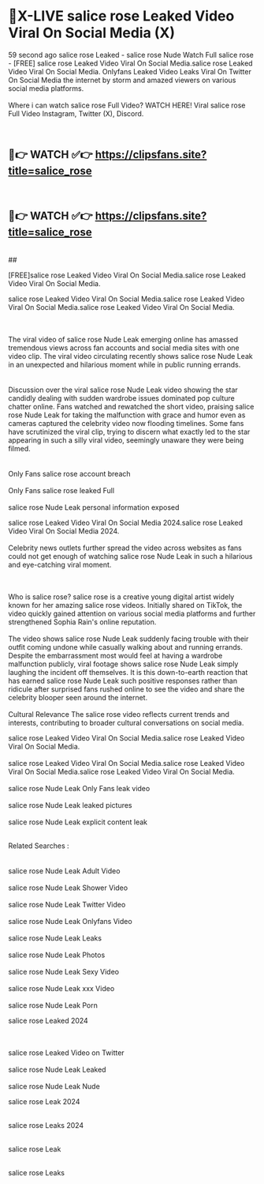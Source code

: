 # 🔴X-LIVE salice rose Leaked Video Viral On Social Media (X)<br>


59 second ago salice rose Leaked  - salice rose Nude  Watch Full salice rose - [FREE] salice rose Leaked Video Viral On Social Media.salice rose Leaked Video Viral On Social Media.   Onlyfans Leaked Video Leaks Viral On Twitter On Social Media the internet by storm and amazed viewers on various social media platforms. <br><br>
Where i can watch salice rose Full Video? WATCH HERE! Viral salice rose Full Video Instagram, Twitter (X), Discord. <br>


 <br>

##  🔴👉 WATCH ✅👉  <a href="https://clipsfans.site?title=salice_rose&ref=git">https://clipsfans.site?title=salice_rose</a> <br>
  <br>

##  🔴👉 WATCH ✅👉  <a href="https://clipsfans.site?title=salice_rose&ref=git">https://clipsfans.site?title=salice_rose</a> <br>
  <br>
  ##



[FREE]salice rose Leaked Video Viral On Social Media.salice rose Leaked Video Viral On Social Media. <br>

salice rose Leaked Video Viral On Social Media.salice rose Leaked Video Viral On Social Media.salice rose Leaked Video Viral On Social Media. <br>


  <br>

  <br>
The viral video of salice rose Nude Leak emerging online has amassed tremendous views across fan accounts and social media sites with one video clip. The viral video circulating recently shows salice rose Nude Leak in an unexpected and hilarious moment while in public running errands.<br>
<br>


<br>
Discussion over the viral salice rose Nude Leak video showing the star candidly dealing with sudden wardrobe issues dominated pop culture chatter online. Fans watched and rewatched the short video, praising salice rose Nude Leak for taking the malfunction with grace and humor even as cameras captured the celebrity video now flooding timelines. Some fans have scrutinized the viral clip, trying to discern what exactly led to the star appearing in such a silly viral video, seemingly unaware they were being filmed.<br>
<br>
<br> 
Only Fans salice rose account breach<br>
<br>
Only Fans salice rose leaked Full <br>
<br>
salice rose Nude Leak personal information exposed<br>

salice rose Leaked Video Viral On Social Media 2024.salice rose Leaked Video Viral On Social Media 2024. <br>
<br>
Celebrity news outlets further spread the video across websites as fans could not get enough of watching salice rose Nude Leak in such a hilarious and eye-catching viral moment.<br>
<br>

<br>
Who is salice rose? salice rose is a creative young digital artist widely known for her amazing salice rose videos. Initially shared on TikTok, the video quickly gained attention on various social media platforms and further strengthened Sophia Rain's online reputation.<br>
<br>
The video shows salice rose Nude Leak suddenly facing trouble with their outfit coming undone while casually walking about and running errands. Despite the embarrassment most would feel at having a wardrobe malfunction publicly, viral footage shows salice rose Nude Leak simply laughing the incident off themselves. It is this down-to-earth reaction that has earned salice rose Nude Leak such positive responses rather than ridicule after surprised fans rushed online to see the video and share the celebrity blooper seen around the internet.<br>
<br>
Cultural Relevance The salice rose video reflects current trends and interests, contributing to broader cultural conversations on social media.<br>

salice rose Leaked Video Viral On Social Media.salice rose Leaked Video Viral On Social Media.<br>
<br>
salice rose Leaked Video Viral On Social Media.salice rose Leaked Video Viral On Social Media.salice rose Leaked Video Viral On Social Media.<br>
<br>
salice rose Nude Leak Only Fans leak video<br>
<br>
salice rose Nude Leak leaked pictures<br>
<br>
salice rose Nude Leak explicit content leak<br>


<br>
Related Searches :<br>
<br>

<br>
salice rose Nude Leak Adult Video<br>
<br>
salice rose Nude Leak Shower Video<br>
<br>
salice rose Nude Leak Twitter Video<br>
<br>
salice rose Nude Leak Onlyfans Video<br>
<br>
salice rose Nude Leak Leaks<br>
<br>
salice rose Nude Leak Photos<br>

<br>
salice rose Nude Leak Sexy Video<br>
<br>
salice rose Nude Leak xxx Video<br>
<br>
salice rose Nude Leak Porn<br>

salice rose  Leaked 2024 <br> <br>
<br>

salice rose Leaked Video on Twitter <br>
<br>
salice rose Nude Leak Leaked<br>
<br>
salice rose Nude Leak Nude<br>


salice rose  Leak 2024 <br> <br>



salice rose  Leaks 2024 <br> <br>



 
salice rose  Leak<br> <br>



salice rose  Leaks<br> <br>





</p>




 



</p>










